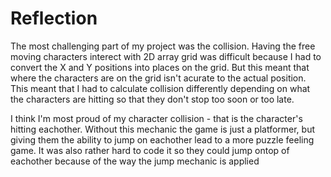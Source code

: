 # Reflection

The most challenging part of my project was the collision. Having the free moving characters interect with 2D array grid was difficult because I had to convert the X and Y positions into places on the grid. But this meant that where the characters are on the grid isn't acurate to the actual position. This meant that I had to calculate collision differently depending on what the characters are hitting so that they don't stop too soon or too late.

I think I'm most proud of my character collision - that is the character's hitting eachother. Without this mechanic the game is just a platformer, but giving them the ability to jump on eachother lead to a more puzzle feeling game. It was also rather hard to code it so they could jump ontop of eachother because of the way the jump mechanic is applied